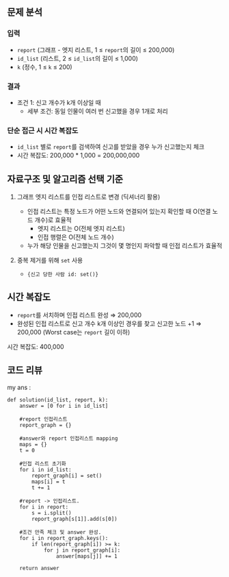 ## 문제 분석

### 입력
- `report` (그래프 - 엣지 리스트, 1 ≤ `report`의 길이 ≤ 200,000)
- `id_list` (리스트, 2 ≤ `id_list`의 길이 ≤ 1,000)
- `k` (정수, 1 ≤ `k` ≤ 200)

### 결과
- 조건 1: 신고 개수가 k개 이상일 때
    - 세부 조건: 동일 인물이 여러 번 신고했을 경우 1개로 처리

### 단순 접근 시 시간 복잡도
- `id_list` 별로 `report`를 검색하여 신고를 받았을 경우 누가 신고했는지 체크
- 시간 복잡도: 200,000 * 1,000 = 200,000,000

## 자료구조 및 알고리즘 선택 기준

1. 그래프 엣지 리스트를 인접 리스트로 변경 (딕셔너리 활용)
   - 인접 리스트는 특정 노드가 어떤 노드와 연결되어 있는지 확인할 때 O(연결 노드 개수)로 효율적
       - 엣지 리스트는 O(전체 엣지 리스트)
       - 인접 행렬은 O(전체 노드 개수)
   - 누가 해당 인물을 신고했는지 그것이 몇 명인지 파악할 때 인접 리스트가 효율적

2. 중복 제거를 위해 `set` 사용
   - `{신고 당한 사람 id: set()}`

## 시간 복잡도

- `report`를 서치하며 인접 리스트 완성 ⇒ 200,000
- 완성된 인접 리스트로 신고 개수 k개 이상인 경우를 찾고 신고한 노드 +1 ⇒ 200,000 (Worst case는 `report` 길이 이하)

시간 복잡도: 400,000

## 코드 리뷰
my ans : 
```
def solution(id_list, report, k):
    answer = [0 for i in id_list]
    
    #report 인접리스트
    report_graph = {}
    
    #answer와 report 인접리스트 mapping
    maps = {}
    t = 0

    #인접 리스트 초기화
    for i in id_list:
        report_graph[i] = set()
        maps[i] = t
        t += 1
    
    #report -> 인접리스트.
    for i in report:
        s = i.split()
        report_graph[s[1]].add(s[0])
    
    #조건 만족 체크 및 answer 완성.
    for i in report_graph.keys():
        if len(report_graph[i]) >= k:
            for j in report_graph[i]:
                answer[maps[j]] += 1
    
    return answer
```